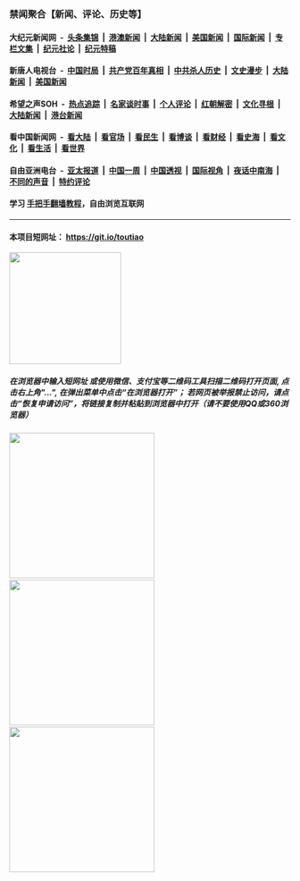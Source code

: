 ### 禁闻聚合【新闻、评论、历史等】

#### 大纪元新闻网 &nbsp;-&nbsp; [头条集锦](indexes/E头条集锦.md?t=02120022) &nbsp;|&nbsp; [港澳新闻](indexes/E港澳新闻.md?t=02120022)  &nbsp;|&nbsp; [大陆新闻](indexes/E大陆新闻.md?t=02120022) &nbsp;|&nbsp; [美国新闻](indexes/E美国新闻.md?t=02120022) &nbsp;|&nbsp; [国际新闻](indexes/E国际新闻.md?t=02120022) &nbsp;|&nbsp; [专栏文集](indexes/E专栏文集.md?t=02120022) &nbsp;|&nbsp; [纪元社论](indexes/E纪元社论.md?t=02120022) &nbsp;|&nbsp; [纪元特稿](indexes/E纪元特稿.md?t=02120022) 

#### 新唐人电视台 &nbsp;-&nbsp; [中国时局](indexes/N中国时局.md?t=02120022) &nbsp;|&nbsp; [共产党百年真相](indexes/N共产党百年真相.md?t=02120022) &nbsp;|&nbsp; [中共杀人历史](indexes/N中共杀人历史.md?t=02120022) &nbsp;|&nbsp; [文史漫步](indexes/N文史漫步.md?t=02120022) &nbsp;|&nbsp; [大陆新闻](indexes/N大陆新闻.md?t=02120022) &nbsp;|&nbsp; [美国新闻](indexes/N美国新闻.md?t=02120022)

#### 希望之声SOH &nbsp;-&nbsp; [热点追踪](indexes/H热点追踪.md?t=02120022) &nbsp;|&nbsp; [名家谈时事](indexes/H名家谈时事.md?t=02120022) &nbsp;|&nbsp; [个人评论](indexes/H个人评论.md?t=02120022)  &nbsp;|&nbsp; [红朝解密](indexes/H红朝解密.md?t=02120022) &nbsp;|&nbsp; [文化寻根](indexes/H文化寻根.md?t=02120022) &nbsp;|&nbsp; [大陆新闻](indexes/H大陆新闻.md?t=02120022) &nbsp;|&nbsp; [港台新闻](indexes/H港台新闻.md?t=02120022)

#### 看中国新闻网 &nbsp;-&nbsp; [看大陆](indexes/S看大陆.md?t=02120022) &nbsp;|&nbsp; [看官场](indexes/S看官场.md?t=02120022) &nbsp;|&nbsp; [看民生](indexes/S看民生.md?t=02120022)  &nbsp;|&nbsp; [看博谈](indexes/S看博谈.md?t=02120022) &nbsp;|&nbsp; [看财经](indexes/S看财经.md?t=02120022) &nbsp;|&nbsp; [看史海](indexes/S看史海.md?t=02120022) &nbsp;|&nbsp; [看文化](indexes/S看文化.md?t=02120022) &nbsp;|&nbsp; [看生活](indexes/S看生活.md?t=02120022) &nbsp;|&nbsp; [看世界](indexes/S看世界.md?t=02120022)

#### 自由亚洲电台 &nbsp;-&nbsp; [亚太报道](indexes/R亚太报道.md?t=02120022) &nbsp;|&nbsp; [中国一周](indexes/R中国一周.md?t=02120022) &nbsp;|&nbsp; [中国透视](indexes/R中国透视.md?t=02120022)  &nbsp;|&nbsp; [国际视角](indexes/R国际视角.md?t=02120022) &nbsp;|&nbsp; [夜话中南海](indexes/R夜话中南海.md?t=02120022) &nbsp;|&nbsp; [不同的声音](indexes/R不同的声音.md?t=02120022) &nbsp;|&nbsp; [特约评论](indexes/R特约评论.md?t=02120022)

#### 学习 [手把手翻墙教程](https://github.com/gfw-breaker/guides/wiki)，自由浏览互联网

----

#### 本项目短网址： https://git.io/toutiao
<img src="https://raw.githubusercontent.com/gfw-breaker/banned-news/master/scripts/img/qr.png" width="200px"/>  

##### 在浏览器中输入短网址 或使用微信、支付宝等二维码工具扫描二维码打开页面, 点击右上角"...", 在弹出菜单中点击“在浏览器打开”； 若网页被举报禁止访问，请点击“恢复申请访问”，将链接复制并粘贴到浏览器中打开（请不要使用QQ或360浏览器）

<img src="https://raw.githubusercontent.com/gfw-breaker/banned-news/master/scripts/img/1.png" width="260px"/> &nbsp; <img src="https://raw.githubusercontent.com/gfw-breaker/banned-news/master/scripts/img/2.png" width="260px"/> &nbsp; <img src="https://raw.githubusercontent.com/gfw-breaker/banned-news/master/scripts/img/3.png" width="260px"/>
